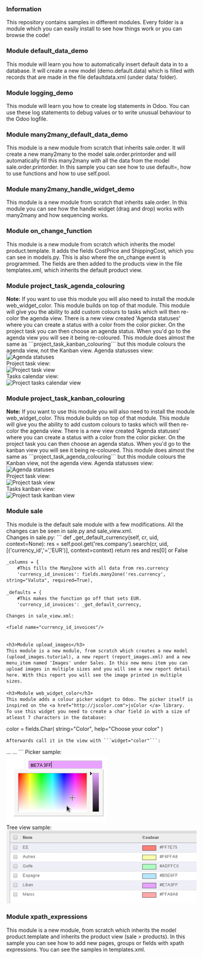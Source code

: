 <h3>Information</h3>
This repository contains samples in different modules.  
Every folder is a module which you can easily install to see how things work or you can browse the code!

<h3>Module default_data_demo</h3>
This module will learn you how to automatically insert default data in to a database. It will create a new model (demo.default.data) which is filled with records that are made in the file defaultdata.xml (under data/ folder).

<h3>Module logging_demo</h3>
This module will learn you how to create log statements in Odoo. You can use these log statements to debug values
or to write unusual behaviour to the Odoo logfile.

<h3>Module many2many_default_data_demo</h3>
This module is a new module from scratch that inherits sale.order. It will create a new many2many to the model sale.order.printorder and will automatically fill this many2many with all the data from the model sale.order.printorder.
In this sample you can see how to use default=, how to use functions and how to use self.pool.

<h3>Module many2many_handle_widget_demo</h3>
This module is a new module from scratch that inherits sale.order. In this module you can see how the handle widget (drag and drop) works
with many2many and how sequencing works.

<h3>Module on_change_function</h3>
This module is a new module from scratch which inherits the model product.template.
It adds the fields CostPrice and ShippingCost, which you can see in models.py. This is also where the on_change event is programmed. The fields are then added to the products view in the file templates.xml, which inherits the default product view.

<h3>Module project_task_agenda_colouring</h3>
<b>Note:</b> If you want to use this module you will also need to install the module web_widget_color. This module builds on top of that module.
This module will give you the ability to add custom colours to tasks which will then re-color the agenda view.
There is a new view created 'Agenda statuses' where you can create a status with a color from the color picker. On the project task you can then choose an agenda status. When you'd go to the agenda view you will see it being re-coloured.
This module does almost the same as ```project_task_kanban_colouring``` but this module colours the agenda view, not the Kanban view.
Agenda statusses view:<br/>
<img src="http://i.imgur.com/ZlHcm9R.png" alt="Agenda statuses"/><br/>
Project task view:<br/>
<img src="http://i.imgur.com/OhP9Vau.png" alt="Project task view"/><br/>
Tasks calendar view:<br/>
<img src="http://i.imgur.com/3PwRhEG.png" alt="Project tasks calendar view"/>

<h3>Module project_task_kanban_colouring</h3>
<b>Note:</b> If you want to use this module you will also need to install the module web_widget_color. This module builds on top of that module.
This module will give you the ability to add custom colours to tasks which will then re-color the agenda view.
There is a new view created 'Agenda statuses' where you can create a status with a color from the color picker. On the project task you can then choose an agenda status. When you'd go to the kanban view you will see it being re-coloured.
This module does almost the same as ```project_task_agenda_colouring``` but this module colours the Kanban view, not the agenda view.
Agenda statusses view:<br/>
<img src="http://i.imgur.com/ZlHcm9R.png" alt="Agenda statuses"/><br/>
Project task view:<br/>
<img src="http://i.imgur.com/OhP9Vau.png" alt="Project task view"/><br/>
Tasks kanban view:<br/>
<img src="http://i.imgur.com/zIy1zoX.png" alt="Project task kanban view"/>

<h3>Module sale</h3>
This module is the default sale module with a few modifications. All the changes can be seen in sale.py and sale_view.xml.<br />
Changes in sale.py:
```
    def _get_default_currency(self, cr, uid, context=None):
        res = self.pool.get('res.company').search(cr, uid, [('currency_id','=','EUR')], context=context)
        return res and res[0] or False

    _columns = {
        #This fills the Many2one with all data from res.currency
        'currency_id_invoices': fields.many2one('res.currency', string="Valuta", required=True),
      
    _defaults = {
        #This makes the function go off that sets EUR.
        'currency_id_invoices': _get_default_currency,
  ```
Changes in sale_view.xml:
  ```
    <field name="currency_id_invoices"/>
  ```

<h3>Module upload_images</h3>
This module is a new module, from scratch which creates a new model (upload_images.tutorial), a new report (report_images.xml) and a new menu_item named 'Images' under Sales. In this new menu item you can upload images in multiple sizes and you will see a new report detail here. With this report you will see the image printed in multiple sizes.

<h3>Module web_widget_color</h3>
This module adds a colour picker widget to Odoo. The picker itself is inspired on the <a href="http://jscolor.com">jsColor </a> library.
To use this widget you need to create a char field in with a size of atleast 7 characters in the database:
```
color = fields.Char(
    string="Color",
    help="Choose your color"
)
```
Afterwards call it in the view with ```widget="color"```:
```
<field name="arch" type="xml">
    <tree string="View name">
        ...
        <field name="name"/>
        <field name="color" widget="color"/>
        ...
    </tree>
</field>
```
Picker sample:<br/>
<img src="/web_widget_color/images/picker.png"/><br/>
Tree view sample:<br/>
<img src="/web_widget_color/images/list_view.png"/>

<h3>Module xpath_expressions</h3>
This module is a new module, from scratch which inherits the model product.template and inherits the product view (sale > products). In this sample you can see how to add new pages, groups or fields with xpath expressions. You can see the samples in templates.xml.
